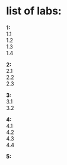 # list of labs:
**1:**  
1.1  
1.2  
1.3  
1.4  

**2:**  
2.1  
2.2  
2.3  

**3:**  
3.1  
3.2  

**4:**  
4.1  
4.2  
4.3  
4.4  

**5:**  


